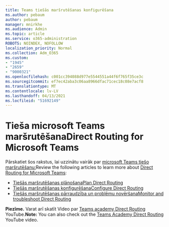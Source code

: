```yaml
---
title: Teams tiešās maršrutēšanas konfigurēšana
ms.author: pebaum
author: pebaum
manager: mnirkhe
ms.audience: Admin
ms.topic: article
ms.service: o365-administration
ROBOTS: NOINDEX, NOFOLLOW
localization_priority: Normal
ms.collection: Adm_O365
ms.custom:
- "1945"
- "2659"
- "9000321"
ms.openlocfilehash: c001cc394088d977e5544551a44f6f765f35ce3c
ms.sourcegitcommit: ef7ec42aba3c06aa8966dfac71cec18c08e7acf8
ms.translationtype: MT
ms.contentlocale: lv-LV
ms.lasthandoff: 04/13/2021
ms.locfileid: "51692149"
---
```

# <a name="direct-routing-for-microsoft-teams"></a><span data-ttu-id="e4b1a-102">Tieša microsoft Teams maršrutēšana</span><span class="sxs-lookup"><span data-stu-id="e4b1a-102">Direct Routing for Microsoft Teams</span></span>

<span data-ttu-id="e4b1a-103">Pārskatiet šos rakstus, lai uzzinātu vairāk par [microsoft Teams tiešo maršrutēšanu:](https://docs.microsoft.com/MicrosoftTeams/direct-routing-landing-page)</span><span class="sxs-lookup"><span data-stu-id="e4b1a-103">Review the following articles to learn more about [Direct Routing for Microsoft Teams](https://docs.microsoft.com/MicrosoftTeams/direct-routing-landing-page):</span></span> 

- [<span data-ttu-id="e4b1a-104">Tiešās maršrutēšanas plānošana</span><span class="sxs-lookup"><span data-stu-id="e4b1a-104">Plan Direct Routing</span></span>](https://docs.microsoft.com/MicrosoftTeams/direct-routing-plan)
- [<span data-ttu-id="e4b1a-105">Tiešās maršrutēšanas konfigurēšana</span><span class="sxs-lookup"><span data-stu-id="e4b1a-105">Configure Direct Routing</span></span>](https://docs.microsoft.com/MicrosoftTeams/direct-routing-configure) 
- [<span data-ttu-id="e4b1a-106">Tiešās maršrutēšanas pārraudzība un problēmu novēršana</span><span class="sxs-lookup"><span data-stu-id="e4b1a-106">Monitor and troubleshoot Direct Routing</span></span>](https://docs.microsoft.com/MicrosoftTeams/direct-routing-monitor-and-troubleshoot)

<span data-ttu-id="e4b1a-107">**Piezīme.** Varat arī skatīt Video par [Teams academy Direct Routing](https://www.youtube.com/watch?v=1ASftX_Msb8&index=10&list=PLaSOUojkSiGnKuE30ckcjnDVkMNqDv0Vl) YouTube.</span><span class="sxs-lookup"><span data-stu-id="e4b1a-107">**Note:** You can also check out the [Teams Academy Direct Routing](https://www.youtube.com/watch?v=1ASftX_Msb8&index=10&list=PLaSOUojkSiGnKuE30ckcjnDVkMNqDv0Vl) YouTube video.</span></span>